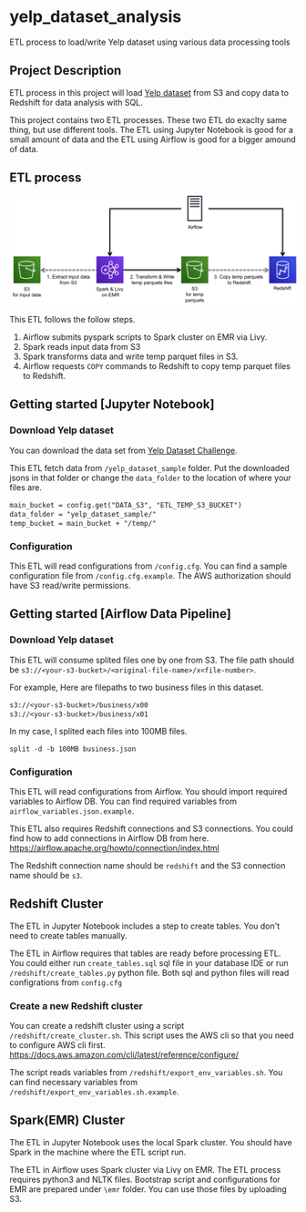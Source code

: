 # yelp_dataset_analysis

ETL process to load/write Yelp dataset using various data processing tools

## Project Description

ETL process in this project will load [Yelp dataset](https://www.yelp.com/dataset/challenge) from S3 and copy data to Redshift for data analysis with SQL.

This project contains two ETL processes. These two ETL do exaclty same thing, but use different tools. The ETL using Jupyter Notebook is good for a small amount of data and the ETL using Airflow is good for a bigger amound of data.

## ETL process

![ETL Diagram](etl_diagram2.png)

This ETL follows the follow steps.

1. Airflow submits pyspark scripts to Spark cluster on EMR via Livy.
2. Spark reads input data from S3
3. Spark transforms data and write temp parquet files in S3.
4. Airflow requests `COPY` commands to Redshift to copy temp parquet files to Redshift.

## Getting started [Jupyter Notebook]

### Download Yelp dataset
You can download the data set from [Yelp Dataset Challenge](https://www.yelp.com/dataset/challenge). 

This ETL fetch data from `/yelp_dataset_sample` folder. Put the downloaded jsons in that folder or change the `data_folder` to the location of where your files are.
```
main_bucket = config.get("DATA_S3", "ETL_TEMP_S3_BUCKET")
data_folder = "yelp_dataset_sample/"
temp_bucket = main_bucket + "/temp/"
```

### Configuration

This ETL will read configurations from `/config.cfg`. You can find a sample configuration file from `/config.cfg.example`. The AWS authorization should have S3 read/write permissions.

## Getting started [Airflow Data Pipeline]

### Download Yelp dataset
This ETL will consume splited files one by one from S3. The file path should be `s3://<your-s3-bucket>/<original-file-name>/x<file-number>`.

For example, Here are filepaths to two business files in this dataset.
```
s3://<your-s3-bucket>/business/x00
s3://<your-s3-bucket>/business/x01
```

In my case, I splited each files into 100MB files.
```
split -d -b 100MB business.json
```

### Configuration

This ETL will read configurations from Airflow. You should import required variables to Airflow DB. You can find required variables from `airflow_variables.json.example`.  

This ETL also requires Redshift connections and S3 connections. You could find how to add connections in Airflow DB from here.
https://airflow.apache.org/howto/connection/index.html

The Redshift connection name should be `redshift` and the S3 connection name should be `s3`.

## Redshift Cluster

The ETL in Jupyter Notebook includes a step to create tables. You don't need to create tables manually.

The ETL in Airflow requires that tables are ready before processing ETL. You could either run `create_tables.sql` sql file in your database IDE or run `/redshift/create_tables.py` python file. Both sql and python files will read configrations from `config.cfg`

### Create a new Redshift cluster

You can create a redshift cluster using a script `/redshift/create_cluster.sh`. This script uses the AWS cli so that you need to configure AWS cli first.
https://docs.aws.amazon.com/cli/latest/reference/configure/

The script reads variables from `/redshift/export_env_variables.sh`. You can find necessary variables from `/redshift/export_env_variables.sh.example`.

## Spark(EMR) Cluster

The ETL in Jupyter Notebook uses the local Spark cluster. You should have Spark in the machine where the ETL script run.

The ETL in Airflow uses Spark cluster via Livy on EMR. The ETL process requires python3 and NLTK files. Bootstrap script and configurations for EMR are prepared under `\emr` folder. You can use those files by uploading S3.